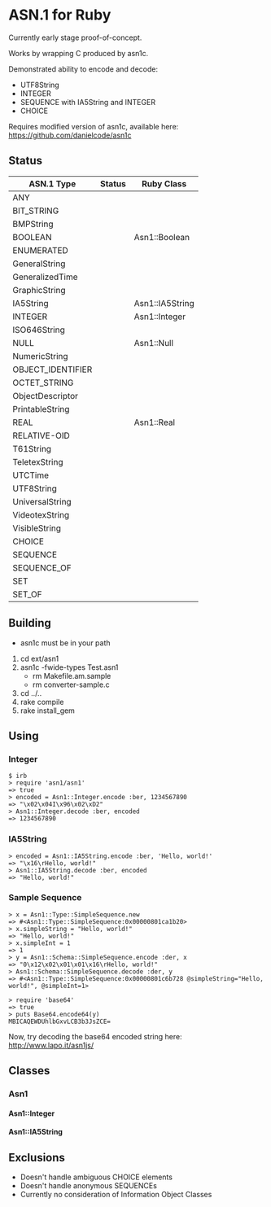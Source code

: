 ASN.1 for Ruby
==============

Currently early stage proof-of-concept.

Works by wrapping C produced by asn1c.

Demonstrated ability to encode and decode:
* UTF8String
* INTEGER
* SEQUENCE with IA5String and INTEGER
* CHOICE

Requires modified version of asn1c, available here:
https://github.com/danielcode/asn1c

Status
------
| ASN.1 Type        | Status      | Ruby Class      |
|-------------------|-------------|-----------------|
| ANY               |             |                 |
| BIT_STRING        |             |                 |
| BMPString         |             |                 |
| BOOLEAN           |             | Asn1::Boolean   |
| ENUMERATED        |             |                 |
| GeneralString     |             |                 |
| GeneralizedTime   |             |                 |
| GraphicString     |             |                 |
| IA5String         |             | Asn1::IA5String |
| INTEGER           |             | Asn1::Integer   |
| ISO646String      |             |                 |
| NULL              |             | Asn1::Null      |
| NumericString     |             |                 |
| OBJECT_IDENTIFIER |             |                 |
| OCTET_STRING      |             |                 |
| ObjectDescriptor  |             |                 |
| PrintableString   |             |                 |
| REAL              |             | Asn1::Real      |
| RELATIVE-OID      |             |                 |
| T61String         |             |                 |
| TeletexString     |             |                 |
| UTCTime           |             |                 |
| UTF8String        |             |                 |
| UniversalString   |             |                 |
| VideotexString    |             |                 |
| VisibleString     |             |                 |
| CHOICE            |             |                 |
| SEQUENCE          |             |                 |
| SEQUENCE_OF       |             |                 |
| SET               |             |                 |
| SET_OF            |             |                 |


Building
--------
* asn1c must be in your path

1. cd ext/asn1
2. asn1c -fwide-types Test.asn1
   * rm Makefile.am.sample
   * rm converter-sample.c
3. cd ../..
4. rake compile
5. rake install_gem

Using
-------
### Integer
    $ irb
    > require 'asn1/asn1'
    => true
    > encoded = Asn1::Integer.encode :ber, 1234567890
    => "\x02\x04I\x96\x02\xD2"
    > Asn1::Integer.decode :ber, encoded
    => 1234567890

### IA5String
    > encoded = Asn1::IA5String.encode :ber, 'Hello, world!'
    => "\x16\rHello, world!"
    > Asn1::IA5String.decode :ber, encoded
    => "Hello, world!"

### Sample Sequence
    > x = Asn1::Type::SimpleSequence.new
    => #<Asn1::Type::SimpleSequence:0x00000801ca1b20>
    > x.simpleString = "Hello, world!"
    => "Hello, world!"
    > x.simpleInt = 1
    => 1
    > y = Asn1::Schema::SimpleSequence.encode :der, x
    => "0\x12\x02\x01\x01\x16\rHello, world!"
    > Asn1::Schema::SimpleSequence.decode :der, y
    => #<Asn1::Type::SimpleSequence:0x00000801c6b728 @simpleString="Hello, world!", @simpleInt=1>

    > require 'base64'
    => true
    > puts Base64.encode64(y)
    MBICAQEWDUhlbGxvLCB3b3JsZCE=

Now, try decoding the base64 encoded string here: http://www.lapo.it/asn1js/


Classes
-------

### Asn1

#### Asn1::Integer

#### Asn1::IA5String

Exclusions
----------
* Doesn't handle ambiguous CHOICE elements
* Doesn't handle anonymous SEQUENCEs
* Currently no consideration of Information Object Classes
